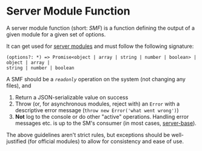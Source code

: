 # Server Module Function
A server module function (short: *SMF*) is a function defining the output of a
given module for a given set of options.

It can get used for [server modules](server-module.md) and must follow the
following signature:

```
(options?: *) => Promise<object | array | string | number | boolean> | object | array |
string | number | boolean
```

A SMF should be a *`readonly`* operation on the system (not changing any files), and

1. Return a JSON-serializable value on success
2. Throw (or, for asynchronous modules, reject with) an `Error` with a descriptive error message (`throw new Error('what went wrong')`)
3. **Not** log to the console or do other "active" operations. Handling error messages etc. is up to the SM's consumer (in most cases, [server-base](https://github.com/server-state/server-base)).

The above guidelines aren't strict rules, but exceptions should be well-justified (for official modules) to allow for consistency and ease of use.
